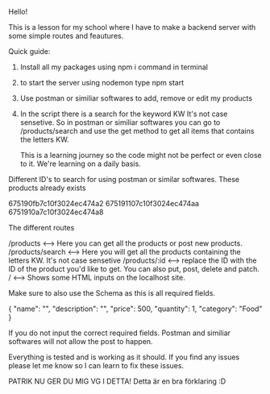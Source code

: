 Hello!

This is a lesson for my school where I have to make a backend server with some simple routes and feautures.

Quick guide:
1. Install all my packages using npm i command in terminal
2. to start the server using nodemon type npm start
3. Use postman or similiar softwares to add, remove or edit my products
4. In the script there is a search for the keyword KW It's not case sensetive.
   So in postman or similiar softwares you can go to /products/search and use the get method to get all items that contains the letters KW. 

   This is a learning journey so the code might not be perfect or even close to it. We're learning on a daily basis.


Different ID's to search for using postman or similar softwares. These products already exists

675190fb7c10f3024ec474a2
675191107c10f3024ec474aa
6751910a7c10f3024ec474a8

The different routes

/products <--> Here you can get all the products or post new products. 
/products/search <--> Here you will get all the products containing the letters KW. It's not case sensetive
/products/:id <--> replace the ID with the ID of the product you'd like to get. You can also put, post, delete and patch.
/ <--> Shows some HTML inputs on the localhost site.


Make sure to also use the Schema as this is all required fields.

{
  "name": "",
  "description": "",
  "price": 500,
  "quantity": 1,
  "category": "Food"
}

If you do not input the correct required fields. Postman and similiar softwares will not allow the post to happen. 

Everything is tested and is working as it should. If you find any issues please let me know so I can learn to fix these issues.

PATRIK NU GER DU MIG VG I DETTA! Detta är en bra förklaring :D